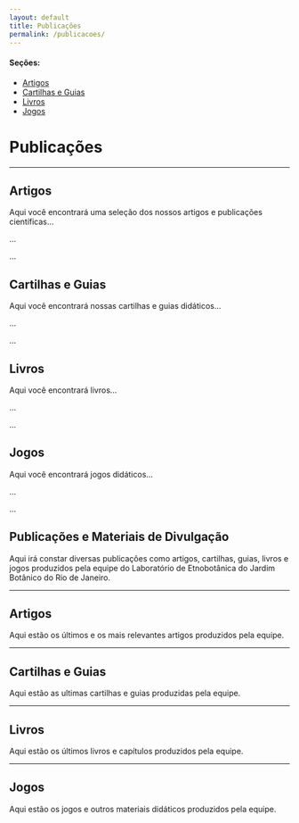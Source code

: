 ```yaml
---
layout: default
title: Publicações
permalink: /publicacoes/
---
```

<div class="sidebar-nav">
    <h4>Seções:</h4>
    <ul>
        <li><a href="#artigos">Artigos</a></li>
        <li><a href="#cartilhas">Cartilhas e Guias</a></li>
        <li><a href="#livros">Livros</a></li>
        <li><a href="#jogos">Jogos</a></li>
    </ul>
</div>

# Publicações

<hr>

<h2 id="artigos">Artigos</h2>

<p>Aqui você encontrará uma seleção dos nossos artigos e publicações científicas...</p>
<p>...</p>
<p>...</p>

<h2 id="cartilhas">Cartilhas e Guias</h2>

<p>Aqui você encontrará nossas cartilhas e guias didáticos...</p>
<p>...</p>
<p>...</p>

<h2 id="livros">Livros</h2>

<p>Aqui você encontrará livros...</p>
<p>...</p>
<p>...</p>

<h2 id="jogos">Jogos</h2>

<p>Aqui você encontrará jogos didáticos...</p>
<p>...</p>
<p>...</p>

## Publicações e Materiais de Divulgação

Aqui irá constar diversas publicações como artigos, cartilhas, guias, livros e jogos produzidos pela equipe do Laboratório de Etnobotânica do Jardim Botânico do Rio de Janeiro.

---

## Artigos

Aqui estão os últimos e os mais relevantes artigos produzidos pela equipe.

---

## Cartilhas e Guias

Aqui estão as ultimas cartilhas e guias produzidas pela equipe.

---

## Livros

Aqui estão os últimos livros e capítulos produzidos pela equipe.

---

## Jogos
Aqui estão os jogos e outros materiais didáticos produzidos pela equipe.
